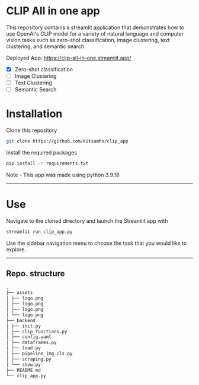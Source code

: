 # CLIP All in one app
This repository contains a streamlit application that demonstrates how to use OpenAI's CLIP model for a variety of natural language and computer vision tasks such as zero-shot classification, image clustering, text clustering, and semantic search.

Deployed App: https://clip-all-in-one.streamlit.app/

- [x]  Zero-shot classification
- [ ]  Image Clustering
- [ ]  Text Clustering   
- [ ]  Semantic Search

# Installation
Clone this repository
```bash
git clone https://github.com/kitsamho/clip_app
```
Install the required packages
```bash
pip install -r requirements.txt
```
Note - This app was made using python 3.9.18
<hr>

# Use
Navigate to the cloned directory and launch the Streamlit app with

```bash
streamlit run clip_app.py
```
Use the sidebar navigation menu to choose the task that you would like to explore.

<hr>

## Repo. structure
```bash
.
├── assets
│ ├── logo.png
│ ├── logo.png
│ ├── logo.png
│ └── logo.png
├── backend
│ ├── init.py
│ ├── clip_functions.py
│ ├── config.yaml
│ ├── dataframes.py
│ ├── load.py
│ ├── pipeline_img_cls.py
│ ├── scraping.py
│ └── show.py
├── README.md
└── clip_app.py
```
